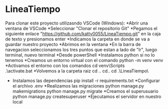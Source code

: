 # LineaTiempo
Para clonar este proyecto utilizasndo VSCode (Windows):
*Abrir una ventana de VSCode
*Seleccionar "Clonar el repositorio Git"
*Pegamos el siguiente enlace "https://github.com/katty0055/LineaTiempo.git" en la caja de texto y presionamos enter
*Indicamos la carpeta en donde se va a guardar nuestro proyecto
*Abrimos en la ventana
*En la barra de navegacion seleccionamos los tres puntos que estan a lado de "Ir", luego terminal, nuevo terminal
*Desde powerShell
*Instalamos python si no lo tenemos
*Creamos un entorno virtual con el comando 
  python -m venv venv
*Activamos el entorno con los comandos
  cd venv\Scripts\
  .\activate.bat
*Volvemos a la carpeta raiz
  cd ..
  cd..
  cd .\LineaTiempo\
* Instalamos las dependencias
    pip install -r requirements.txt
*Configurar el archivo .env
*Realizamos las migraciones
  python manage.py makemigrations
  python manage.py migrate
*Creamos el superusuario
  python manage.py createsuperuser
*Ejecutamos el servidor en nuestro local

